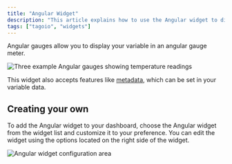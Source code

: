 ```yaml
---
title: "Angular Widget"
description: "This article explains how to use the Angular widget to display a variable in an angular gauge and how to add and customize it on your dashboard."
tags: ["tagoio", "widgets"]
---
```


Angular gauges allow you to display your variable in an angular gauge meter.

![Three example Angular gauges showing temperature readings](/docs_imagem/tagoio/angular-widget-2.gif)

This widget also accepts features like [metadata](../data-management/metadata), which can be set in your variable data.

## Creating your own

To add the Angular widget to your dashboard, choose the Angular widget from the widget list and customize it to your preference. You can edit the widget using the options located on the right side of the widget.

![Angular widget configuration area](/docs_imagem/tagoio/angular-widget-2.gif)